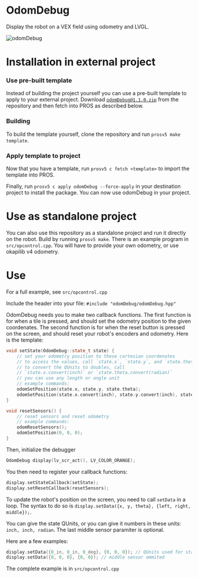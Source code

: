 # OdomDebug
Display the robot on a VEX field using odometry and LVGL.

![odomDebug](https://github.com/theol0403/odomDebug/raw/master/odomDebug.png)

# Installation in external project
### Use pre-built template
Instead of building the project yourself you can use a pre-built template to apply to your external project.
Download <a href="https://github.com/theol0403/odomDebug/raw/master/odomDebug%401.1.0.zip" target="_blank">`odomDebug@1.1.0.zip`</a> from the repository and then fetch into PROS as described below.
### Building
To build the template yourself, clone the repository and run `prosv5 make template`.
### Apply template to project 
Now that you have a template, run `prosv5 c fetch <template>` to import the template into PROS.

Finally, run `prosv5 c apply odomDebug --force-apply` in your destination project to install the package.
You can now use odomDebug in your project. 

# Use as standalone project
You can also use this repository as a standalone project and run it directly on the robot.
Build by running `prosv5 make`.
There is an example program in `src/opcontrol.cpp`. You will have to provide your own odometry, or use okapilib v4 odometry.

# Use
For a full example, see `src/opcontrol.cpp`

Include the header into your file:
`#include "odomDebug/odomDebug.hpp"`

OdomDebug needs you to make two callback functions. The first function is for when a tile is pressed, and should set the odometry position to the given coordenates. The second function is for when the reset button is pressed on the screen, and should reset your robot's encoders and odometry. Here is the template:

```cpp
void setState(OdomDebug::state_t state) {
	// set your odometry position to these cartesian coordenates
	// to access the values, call `state.x`, `state.y`, and `state.theta`
	// to convert the QUnits to doubles, call
	// `state.x.convert(inch)` or `state.theta.convert(radian)`
	// you can use any length or angle unit
	// example commands:
	odomSetPosition(state.x, state.y, state.theta);
	odomSetPosition(state.x.convert(inch), state.y.convert(inch), state.theta.convert(radian));
}

void resetSensors() {
	// reset sensors and reset odometry
	// example commands:
	odomResetSensors();
	odomSetPosition(0, 0, 0);
}
```

Then, initialize the debugger
```cpp
OdomDebug display(lv_scr_act(), LV_COLOR_ORANGE);
```

You then need to register your callback functions:
```cpp
display.setStateCallback(setState);
display.setResetCallback(resetSensors);
```

To update the robot's position on the screen, you need to call `setData` in a loop. The syntax to do so is `display.setData({x, y, theta}, {left, right, middle});`. 

You can give the state QUnits, or you can give it numbers in these units: `inch, inch, radian`.
The last middle sensor paramiter is optional.

Here are a few examples:
```cpp
display.setData({0_in, 0_in, 0_deg}, {0, 0, 0}); // QUnits used for state
display.setData({0, 0, 0}, {0, 0}); // middle sensor ommited
```

The complete example is in `src/opcontrol.cpp`
